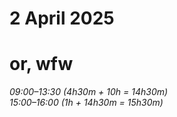 # 2 April 2025
# or, wfw

_09:00–13:30 (4h30m + 10h = 14h30m)_  
_15:00–16:00 (1h + 14h30m = 15h30m)_  
